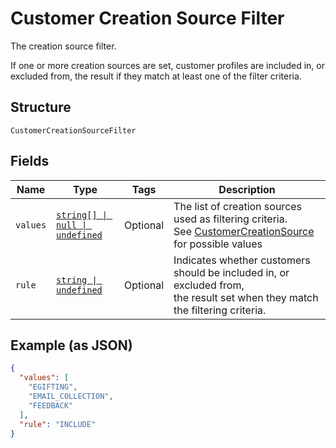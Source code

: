 <!-- Optimized: 2025-10-06 -->
<!-- RPM: 1.6.2.1.1.6.2.1_customer-creation-source-filter_20251006 -->
<!-- Session: E2E RPM DNA Application -->
<!-- AOM: RND (Reggie & Dro) -->
<!-- COI: TECHNOLOGY -->
<!-- RPM: HIGH -->
<!-- ACTION: BUILD -->


# Customer Creation Source Filter

The creation source filter.

If one or more creation sources are set, customer profiles are included in,
or excluded from, the result if they match at least one of the filter criteria.

## Structure

`CustomerCreationSourceFilter`

## Fields

| Name | Type | Tags | Description |
|  --- | --- | --- | --- |
| `values` | [`string[] \| null \| undefined`](../../doc/models/customer-creation-source.md) | Optional | The list of creation sources used as filtering criteria.<br>See [CustomerCreationSource](#type-customercreationsource) for possible values |
| `rule` | [`string \| undefined`](../../doc/models/customer-inclusion-exclusion.md) | Optional | Indicates whether customers should be included in, or excluded from,<br>the result set when they match the filtering criteria. |

## Example (as JSON)

```json
{
  "values": [
    "EGIFTING",
    "EMAIL_COLLECTION",
    "FEEDBACK"
  ],
  "rule": "INCLUDE"
}
```
